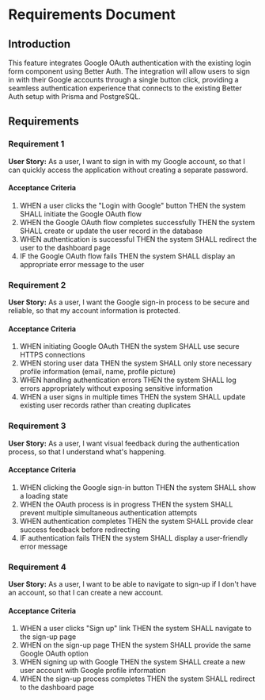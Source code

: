 # Requirements Document

## Introduction

This feature integrates Google OAuth authentication with the existing login form component using Better Auth. The integration will allow users to sign in with their Google accounts through a single button click, providing a seamless authentication experience that connects to the existing Better Auth setup with Prisma and PostgreSQL.

## Requirements

### Requirement 1

**User Story:** As a user, I want to sign in with my Google account, so that I can quickly access the application without creating a separate password.

#### Acceptance Criteria

1. WHEN a user clicks the "Login with Google" button THEN the system SHALL initiate the Google OAuth flow
2. WHEN the Google OAuth flow completes successfully THEN the system SHALL create or update the user record in the database
3. WHEN authentication is successful THEN the system SHALL redirect the user to the dashboard page
4. IF the Google OAuth flow fails THEN the system SHALL display an appropriate error message to the user

### Requirement 2

**User Story:** As a user, I want the Google sign-in process to be secure and reliable, so that my account information is protected.

#### Acceptance Criteria

1. WHEN initiating Google OAuth THEN the system SHALL use secure HTTPS connections
2. WHEN storing user data THEN the system SHALL only store necessary profile information (email, name, profile picture)
3. WHEN handling authentication errors THEN the system SHALL log errors appropriately without exposing sensitive information
4. WHEN a user signs in multiple times THEN the system SHALL update existing user records rather than creating duplicates

### Requirement 3

**User Story:** As a user, I want visual feedback during the authentication process, so that I understand what's happening.

#### Acceptance Criteria

1. WHEN clicking the Google sign-in button THEN the system SHALL show a loading state
2. WHEN the OAuth process is in progress THEN the system SHALL prevent multiple simultaneous authentication attempts
3. WHEN authentication completes THEN the system SHALL provide clear success feedback before redirecting
4. IF authentication fails THEN the system SHALL display a user-friendly error message

### Requirement 4

**User Story:** As a user, I want to be able to navigate to sign-up if I don't have an account, so that I can create a new account.

#### Acceptance Criteria

1. WHEN a user clicks "Sign up" link THEN the system SHALL navigate to the sign-up page
2. WHEN on the sign-up page THEN the system SHALL provide the same Google OAuth option
3. WHEN signing up with Google THEN the system SHALL create a new user account with Google profile information
4. WHEN the sign-up process completes THEN the system SHALL redirect to the dashboard page